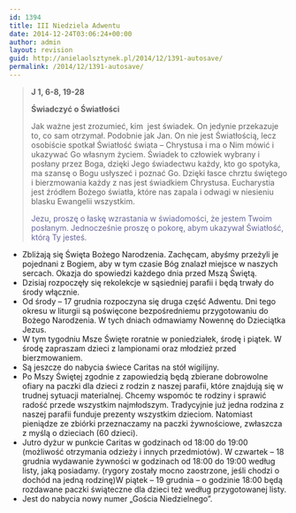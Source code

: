 ```yaml
---
id: 1394
title: III Niedziela Adwentu
date: 2014-12-24T03:06:24+00:00
author: admin
layout: revision
guid: http://anielaolsztynek.pl/2014/12/1391-autosave/
permalink: /2014/12/1391-autosave/
---
```

> **J 1, 6-8, 19-28**
> 
> **Świadczyć o Światłości**
> 
> Jak ważne jest zrozumieć, kim  jest świadek. On jedynie przekazuje to, co sam otrzymał. Podobnie jak Jan. On nie jest Światłością, lecz osobiście spotkał Światłość świata &#8211; Chrystusa i ma o Nim mówić i ukazywać Go własnym życiem. Świadek to człowiek wybrany i posłany przez Boga, dzięki Jego świadectwu każdy, kto go spotyka, ma szansę o Bogu usłyszeć i poznać Go. Dzięki łasce chrztu świętego i bierzmowania każdy z nas jest świadkiem Chrystusa. Eucharystia jest źródłem Bożego światła, które nas zapala i odwagi w niesieniu blasku Ewangelii wszystkim.
> 
> <span style="color: #666699;">Jezu, proszę o łaskę wzrastania w świadomości, że jestem Twoim posłanym. Jednocześnie proszę o pokorę, abym ukazywał Światłość, którą Ty jesteś.</span>

  * Zbliżają się Święta Bożego Narodzenia. Zachęcam, abyśmy przeżyli je pojednani z Bogiem, aby w tym czasie Bóg znalazł miejsce w naszych sercach. Okazja do spowiedzi każdego dnia przed Mszą Świętą.
  * Dzisiaj rozpoczęły się rekolekcje w sąsiedniej parafii i będą trwały do środy włącznie.
  * Od środy &#8211; 17 grudnia rozpoczyna się druga część Adwentu. Dni tego okresu w liturgii są poświęcone bezpośredniemu przygotowaniu do Bożego Narodzenia. W tych dniach odmawiamy Nowennę do Dzieciątka Jezus.
  * W tym tygodniu Msze Święte roratnie w poniedziałek, środę i piątek. W środę zapraszam dzieci z lampionami oraz młodzież przed bierzmowaniem.
  * Są jeszcze do nabycia świece Caritas na stół wigilijny.
  * Po Mszy Świętej zgodnie z zapowiedzią będą zbierane dobrowolne ofiary na paczki dla dzieci z rodzin z naszej parafii, które znajdują się w trudnej sytuacji materialnej. Chcemy wspomóc te rodziny i sprawić radość przede wszystkim najmłodszym. Tradycyjnie już jedna rodzina z naszej parafii funduje prezenty wszystkim dzieciom. Natomiast pieniądze ze zbiórki przeznaczamy na paczki żywnościowe, zwłaszcza z myślą o dzieciach (60 dzieci).
  * Jutro dyżur w punkcie Caritas w godzinach od 18:00 do 19:00 (możliwość otrzymania odzieży i innych przedmiotów). W czwartek &#8211; 18 grudnia wydawanie żywności w godzinach od 18:00 do 19:00 według listy, jaką posiadamy. (rygory zostały mocno zaostrzone, jeśli chodzi o dochód na jedną rodzinę)W piątek &#8211; 19 grudnia &#8211; o godzinie 18:00 będą rozdawane paczki świąteczne dla dzieci też według przygotowanej listy.
  * Jest do nabycia nowy numer &#8222;Gościa Niedzielnego&#8221;.